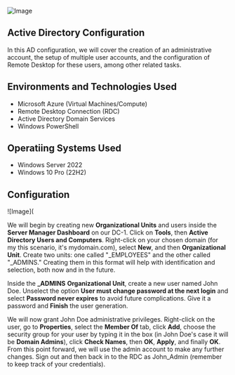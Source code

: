 ![Image](https://i.imgur.com/I4b2apl.png)

## Active Directory Configuration 
In this AD configuration, we will cover the creation of an administrative account, the setup of multiple user accounts, and the configuration of Remote Desktop for these users, among other related tasks.

## Environments and Technologies Used 

- Microsoft Azure (Virtual Machines/Compute)
- Remote Desktop Connection (RDC)
- Active Directory Domain Services
- Windows PowerShell

## Operatiing Systems Used

- Windows Server 2022
- Windows 10 Pro (22H2)

## Configuration

![Image](

We will begin by creating new **Organizational Units** and users inside the **Server Manager Dashboard** on our DC-1. Click on **Tools**, then **Active Directory Users and Computers**. Right-click on your chosen domain (for my this scenario, it's mydomain.com), select **New**, and then **Organizational Unit**. Create two units: one called "_EMPLOYEES" and the other called "_ADMINS." Creating them in this format will help with identification and selection, both now and in the future. 

Inside the **_ADMINS** **Organizational Unit**, create a new user named John Doe. Unselect the option **User must change password at the next login** and select **Password never expires** to avoid future complications. Give it a password and **Finish** the user generation.

We will now grant John Doe administrative privileges. Right-click on the user, go to **Properties**, select the **Member Of** tab, click **Add**, choose the security group for your user by typing it in the box (in John Doe's case it will be **Domain Admins**), click **Check Names**, then **OK**, **Apply**, and finally **OK**. From this point forward, we will use the admin account to make any further changes. Sign out and then back in to the RDC as John_Admin (remember to keep track of your credentials).


